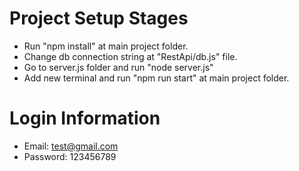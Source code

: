 # Project Setup Stages

-   Run "npm install" at main project folder.
-   Change db connection string at "RestApi/db.js" file.
-   Go to server.js folder and run "node server.js"
-   Add new terminal and run "npm run start" at main project folder.

# Login Information

-   Email: test@gmail.com
-   Password: 123456789
